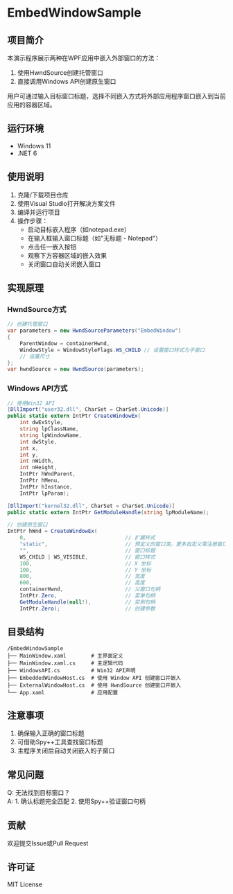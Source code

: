 # EmbedWindowSample

## 项目简介
本演示程序展示两种在WPF应用中嵌入外部窗口的方法：
1. 使用HwndSource创建托管窗口
2. 直接调用Windows API创建原生窗口

用户可通过输入目标窗口标题，选择不同嵌入方式将外部应用程序窗口嵌入到当前应用的容器区域。

## 运行环境
- Windows 11
- .NET 6

## 使用说明
1. 克隆/下载项目仓库
2. 使用Visual Studio打开解决方案文件
3. 编译并运行项目
4. 操作步骤：
   - 启动目标嵌入程序（如notepad.exe）
   - 在输入框输入窗口标题（如"无标题 - Notepad"）
   - 点击任一嵌入按钮
   - 观察下方容器区域的嵌入效果
   - 关闭窗口自动关闭嵌入窗口

## 实现原理
### HwndSource方式
```csharp
// 创建托管窗口
var parameters = new HwndSourceParameters("EmbedWindow")
{
    ParentWindow = containerHwnd,
    WindowStyle = WindowStyleFlags.WS_CHILD // 设置窗口样式为子窗口
    // 设置尺寸
};
var hwndSource = new HwndSource(parameters);
```

### Windows API方式
```csharp
// 使用Win32 API
[DllImport("user32.dll", CharSet = CharSet.Unicode)]
public static extern IntPtr CreateWindowEx(
    int dwExStyle,
    string lpClassName,
    string lpWindowName,
    int dwStyle,
    int x,
    int y,
    int nWidth,
    int nHeight,
    IntPtr hWndParent,
    IntPtr hMenu,
    IntPtr hInstance,
    IntPtr lpParam);

[DllImport("kernel32.dll", CharSet = CharSet.Unicode)]
public static extern IntPtr GetModuleHandle(string lpModuleName);

// 创建原生窗口
IntPtr hWnd = CreateWindowEx(
    0,                                // 扩展样式
    "static",                         // 预定义的窗口类，更多自定义需注册窗口类
    "",                               // 窗口标题
    WS_CHILD | WS_VISIBLE,            // 窗口样式
    100,                              // X 坐标
    100,                              // Y 坐标
    800,                              // 宽度
    600,                              // 高度
    containerHwnd,                    // 父窗口句柄
    IntPtr.Zero,                      // 菜单句柄
    GetModuleHandle(null!),           // 实例句柄
    IntPtr.Zero);                     // 创建参数

```

## 目录结构
```
/EmbedWindowSample
├── MainWindow.xaml        # 主界面定义
├── MainWindow.xaml.cs     # 主逻辑代码
├── WindowsAPI.cs          # Win32 API声明
├── EmbeddedWindowHost.cs  # 使用 Window API 创建窗口并嵌入
├── ExternalWindowHost.cs  # 使用 HwndSource 创建窗口并嵌入
└── App.xaml               # 应用配置
```

## 注意事项
1. 确保输入正确的窗口标题
2. 可借助Spy++工具查找窗口标题
3. 主程序关闭后自动关闭嵌入的子窗口

## 常见问题
Q: 无法找到目标窗口？</br>
A: 1. 确认标题完全匹配 2. 使用Spy++验证窗口句柄

## 贡献
欢迎提交Issue或Pull Request

## 许可证
MIT License
